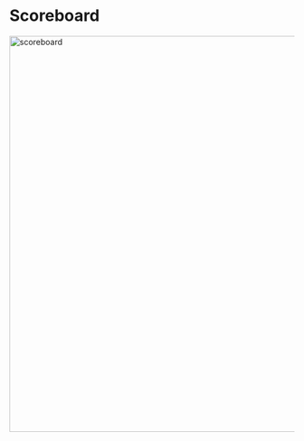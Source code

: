 # Scoreboard

<img width="701" alt="scoreboard" src="https://user-images.githubusercontent.com/9219581/41208810-a0c5acb0-6cdb-11e8-8573-54b61bc1372a.png">
